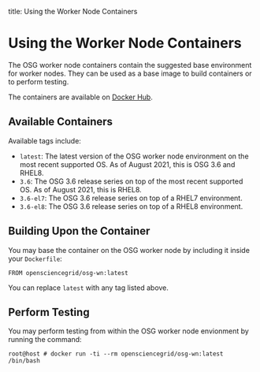 title: Using the Worker Node Containers

Using the Worker Node Containers
================================

The OSG worker node containers contain the suggested base environment for worker nodes.  They can be used as a base image to build containers or to perform testing.

The containers are available on [Docker Hub](https://hub.docker.com/r/opensciencegrid/osg-wn/).

Available Containers
--------------------

Available tags include:

* `latest`: The latest version of the OSG worker node environment on the most recent supported OS.
  As of August 2021, this is OSG 3.6 and RHEL8.
* `3.6`: The OSG 3.6 release series on top of the most recent supported OS.  As of August 2021, this is RHEL8.
* `3.6-el7`: The OSG 3.6 release series on top of a RHEL7 environment.
* `3.6-el8`: The OSG 3.6 release series on top of a RHEL8 environment.

Building Upon the Container
---------------------------

You may base the container on the OSG worker node by including it inside your `Dockerfile`:

```
FROM opensciencegrid/osg-wn:latest
```

You can replace `latest` with any tag listed above.

Perform Testing
---------------

You may perform testing from within the OSG worker node envionment by running the command:

```
root@host # docker run -ti --rm opensciencegrid/osg-wn:latest /bin/bash
```
